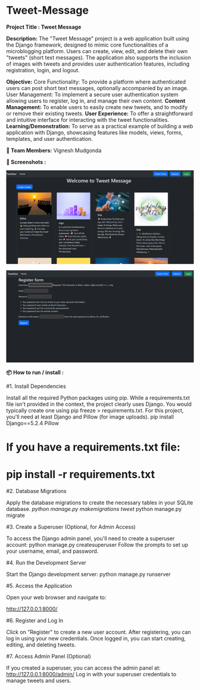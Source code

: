  # Tweet-Message
**Project Title : Tweet Message**

**Description:**
The "Tweet Message" project is a web application built using the Django framework, designed to mimic core functionalities of a microblogging platform. Users can create, view, edit, and delete their own "tweets" (short text messages). The application also supports the inclusion of images with tweets and provides user authentication features, including registration, login, and logout.

**Objective:**
Core Functionality: To provide a platform where authenticated users can post short text messages, optionally accompanied by an image.
User Management: To implement a secure user authentication system allowing users to register, log in, and manage their own content.
**Content Management:** To enable users to easily create new tweets, and to modify or remove their existing tweets.
**User Experience:** To offer a straightforward and intuitive interface for interacting with the tweet functionalities.
**Learning/Demonstration:** To serve as a practical example of building a web application with Django, showcasing features like models, views, forms, templates, and user authentication.

**👥 Team Members:**
    Vignesh Mudgonda

**📸 Screenshots :**

![image alt](https://github.com/vigneshmudgonda/Tweet-Message/blob/d9d11eed23c46c0b55caf7ae62d2f4097b54212f/D1.png)

![image alt](https://github.com/vigneshmudgonda/Tweet-Message/blob/bf80d5e0500f0e215eca802ce53b5d5491df6dd0/d2.png)


**📦 How to run / install :**

#1. Install Dependencies

Install all the required Python packages using pip. While a requirements.txt file isn't provided in the context, the project clearly uses Django. You would typically create one using pip freeze > requirements.txt. For this project, you'll need at least Django and Pillow (for image uploads).
pip install Django==5.2.4 Pillow
# If you have a requirements.txt file:
# pip install -r requirements.txt


#2. Database Migrations

Apply the database migrations to create the necessary tables in your SQLite database.
*python manage.py makemigrations tweet*
python manage.py migrate 

#3. Create a Superuser (Optional, for Admin Access)

To access the Django admin panel, you'll need to create a superuser account:
python manage.py createsuperuser
Follow the prompts to set up your username, email, and password.

#4. Run the Development Server

Start the Django development server:
python manage.py runserver

#5. Access the Application

Open your web browser and navigate to:

http://127.0.0.1:8000/

#6. Register and Log In

Click on "Register" to create a new user account.
After registering, you can log in using your new credentials.
Once logged in, you can start creating, editing, and deleting tweets.

#7. Access Admin Panel (Optional)

If you created a superuser, you can access the admin panel at:
http://127.0.0.1:8000/admin/
Log in with your superuser credentials to manage tweets and users.
